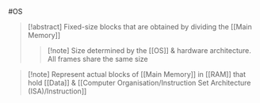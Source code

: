 #OS 
>[!abstract] Fixed-size blocks that are obtained by dividing the [[Main Memory]]
>>[!note] Size determined by the [[OS]] & hardware architecture. All frames share the same size 

>[!note] Represent actual blocks of [[Main Memory]] in [[RAM]] that hold [[Data]] & [[Computer Organisation/Instruction Set Architecture (ISA)/Instruction]]
